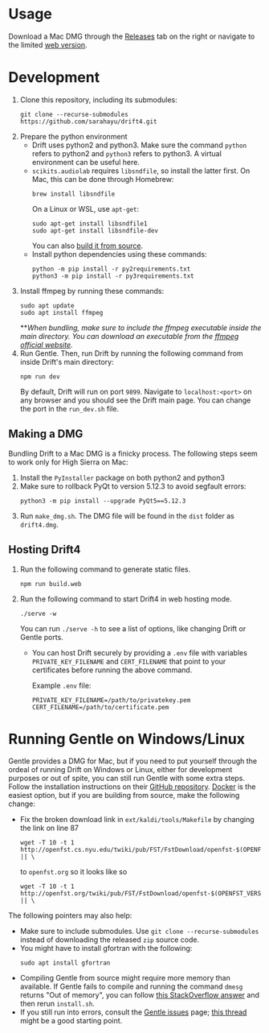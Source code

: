 # Usage

Download a Mac DMG through the [Releases](https://github.com/sarahayu/drift4/releases) tab on the right or navigate to the limited [web version](http://drift4.spokenweb.ca/).

# Development

1. Clone this repository, including its submodules:
    ```shell
    git clone --recurse-submodules https://github.com/sarahayu/drift4.git
2. Prepare the python environment
    * Drift uses python2 and python3. Make sure the command `python` refers to python2 and `python3` refers to python3. A virtual environment can be useful here.
    * `scikits.audiolab` requires `libsndfile`, so install the latter first. On Mac, this can be done through Homebrew:
      ```shell
      brew install libsndfile
      ```
      On a Linux or WSL, use `apt-get`:
      ```shell
      sudo apt-get install libsndfile1
      sudo apt-get install libsndfile-dev
      ```
      You can also [build it from source](https://stackoverflow.com/a/13999827).
    * Install python dependencies using these commands:
      ```shell
      python -m pip install -r py2requirements.txt
      python3 -m pip install -r py3requirements.txt
      ```
3. Install ffmpeg by running these commands:
    ```shell
    sudo apt update
    sudo apt install ffmpeg
    ```
    \*\**When bundling, make sure to include the ffmpeg executable inside the main directory. You can download an executable from the [ffmpeg official website](https://www.ffmpeg.org/download.html).*
4. Run Gentle. Then, run Drift by running the following command from inside Drift's main directory:
    ```shell
    npm run dev
    ```
    By default, Drift will run on port `9899`. Navigate to `localhost:<port>` on any browser and you should see the Drift main page. You can change the port in the `run_dev.sh` file.

## Making a DMG

Bundling Drift to a Mac DMG is a finicky process. The following steps seem to work only for High Sierra on Mac:
1. Install the `PyInstaller` package on both python2 and python3
2. Make sure to rollback PyQt to version 5.12.3 to avoid segfault errors:
    ```shell
    python3 -m pip install --upgrade PyQt5==5.12.3
    ```
3. Run `make_dmg.sh`. The DMG file will be found in the `dist` folder as `drift4.dmg`.

## Hosting Drift4

1. Run the following command to generate static files.
    ```shell
    npm run build.web
    ```
2. Run the following command to start Drift4 in web hosting mode.
    ```shell
    ./serve -w
    ```
    You can run `./serve -h` to see a list of options, like changing Drift or Gentle ports.
    * You can host Drift securely by providing a `.env` file with variables `PRIVATE_KEY_FILENAME` and `CERT_FILENAME` that point to your certificates before running the above command.
      
      Example `.env` file:
      ```shell
      PRIVATE_KEY_FILENAME=/path/to/privatekey.pem
      CERT_FILENAME=/path/to/certificate.pem
      ```

# Running Gentle on Windows/Linux

Gentle provides a DMG for Mac, but if you need to put yourself through the ordeal of running Drift on Windows or Linux, either for development purposes or out of spite, you can still run Gentle with some extra steps. Follow the installation instructions on their [GitHub repository](https://github.com/lowerquality/gentle). [Docker](https://www.docker.com/) is the easiest option, but if you are building from source, make the following change:
* Fix the broken download link in `ext/kaldi/tools/Makefile` by changing the link on line 87
    ```shell
    wget -T 10 -t 1 http://openfst.cs.nyu.edu/twiki/pub/FST/FstDownload/openfst-$(OPENFST_VERSION).tar.gz || \
    ```
    to `openfst.org` so it looks like so
    ```shell
    wget -T 10 -t 1 http://openfst.org/twiki/pub/FST/FstDownload/openfst-$(OPENFST_VERSION).tar.gz || \
    ```
The following pointers may also help:
* Make sure to include submodules. Use `git clone --recurse-submodules` instead of downloading the released `zip` source code.
* You might have to install gfortran with the following:
    ```shell
    sudo apt install gfortran
    ```
* Compiling Gentle from source might require more memory than available. If Gentle fails to compile and running the command `dmesg` returns "Out of memory", you can follow [this StackOverflow answer](https://stackoverflow.com/a/47374605) and then rerun `install.sh`.
* If you still run into errors, consult the [Gentle issues](https://github.com/lowerquality/gentle/issues) page; [this thread](https://github.com/lowerquality/gentle/issues/194) might be a good starting point.